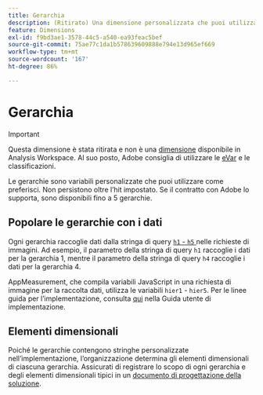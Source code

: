 ```yaml
---
title: Gerarchia
description: (Ritirato) Una dimensione personalizzata che puoi utilizzare nei rapporti.
feature: Dimensions
exl-id: f9bd3ae1-3578-44c5-a540-ea93feac5bef
source-git-commit: 75ae77c1da1b578639609888e794e13d965ef669
workflow-type: tm+mt
source-wordcount: '167'
ht-degree: 86%

---
```


# Gerarchia

>[!IMPORTANT]
>
>Questa dimensione è stata ritirata e non è una [dimensione](overview.md) disponibile in Analysis Workspace. Al suo posto, Adobe consiglia di utilizzare le [eVar](evar.md) e le classificazioni.

Le gerarchie sono variabili personalizzate che puoi utilizzare come preferisci. Non persistono oltre l’hit impostato. Se il contratto con Adobe lo supporta, sono disponibili fino a 5 gerarchie.

## Popolare le gerarchie con i dati

Ogni gerarchia raccoglie dati dalla stringa di query [`h1` - `h5` ](/help/implement/validate/query-parameters.md) nelle richieste di immagini. Ad esempio, il parametro della stringa di query `h1` raccoglie i dati per la gerarchia 1, mentre il parametro della stringa di query `h4` raccoglie i dati per la gerarchia 4.

AppMeasurement, che compila variabili JavaScript in una richiesta di immagine per la raccolta dati, utilizza le variabili `hier1` - `hier5`. Per le linee guida per l’implementazione, consulta [qui](/help/implement/vars/page-vars/hier.md) nella Guida utente di implementazione.

## Elementi dimensionali

Poiché le gerarchie contengono stringhe personalizzate nell’implementazione, l’organizzazione determina gli elementi dimensionali di ciascuna gerarchia. Assicurati di registrare lo scopo di ogni gerarchia e degli elementi dimensionali tipici in un [documento di progettazione della soluzione](/help/implement/prepare/solution-design.md).
